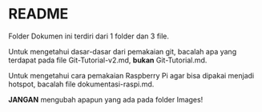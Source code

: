 # README
Folder Dokumen ini terdiri dari 1 folder dan 3 file.

Untuk mengetahui dasar-dasar dari pemakaian git, bacalah apa yang terdapat pada file Git-Tutorial-v2.md, **bukan** Git-Tutorial.md.

Untuk mengetahui cara pemakaian Raspberry Pi agar bisa dipakai menjadi hotspot, bacalah file dokumentasi-raspi.md.

**JANGAN** mengubah apapun yang ada pada folder Images!
